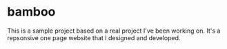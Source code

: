 # bamboo
This is a sample project based on a real project I've been working on.
It's a repsonsive one page website that I designed and developed.


